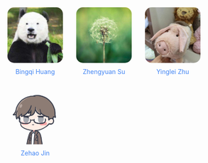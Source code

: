 <!-- <h2>Group</h2>
<p>PhD students:</p> -->

<div style="display: flex; flex-wrap: wrap; gap: 30px; justify-content: flex-start; align-items: flex-start;">

  <div style="text-align: center; width: 125px;">
    <a href="https://bingqi-huang.github.io">
      <img 
        src="static/assets/img/friends/hbq.jpg" 
        alt="Bingqi Huang" 
        style="width: 100%; aspect-ratio: 1/1; border-radius: 15px; object-fit: cover; margin-bottom: 8px;"
      >
    </a>
    <p style="margin: 0;">
      <a href="https://bingqi-huang.github.io" style="color: #4285F4; text-decoration: none;">Bingqi Huang</a>
    </p>
  </div>

  <div style="text-align: center; width: 125px;">
    <a href="https://timzsu.github.io/">
      <img 
        src="static/assets/img/friends/szy.jpg" 
        alt="Zhengyuan Su" 
        style="width: 100%; aspect-ratio: 1/1; border-radius: 15px; object-fit: cover; margin-bottom: 8px;"
      >
    </a>
    <p style="margin: 0;">
      <a href="https://timzsu.github.io/" style="color: #4285F4; text-decoration: none;">Zhengyuan Su</a>
    </p>
  </div>

  <div style="text-align: center; width: 125px;">
    <a href="https://fly-pigth.github.io/github-in-research/posts/github-in-research/">
      <img 
        src="static/assets/img/friends/zyl.jpg" 
        alt="Yinglei Zhu" 
        style="width: 100%; aspect-ratio: 1/1; border-radius: 15px; object-fit: cover; margin-bottom: 8px;"
      >
    </a>
    <p style="margin: 0;">
      <a href="https://fly-pigth.github.io/github-in-research/posts/github-in-research/" style="color: #4285F4; text-decoration: none;">Yinglei Zhu</a>
    </p>
  </div>

  <div style="text-align: center; width: 125px;">
    <a href="https://lunamos.github.io/">
      <img 
        src="static/assets/img/friends/jzh.jpg" 
        alt="Zehao Jin" 
        style="width: 100%; aspect-ratio: 1/1; border-radius: 15px; object-fit: cover; margin-bottom: 8px;"
      >
    </a>
    <p style="margin: 0;">
      <a href="https://lunamos.github.io/" style="color: #4285F4; text-decoration: none;">Zehao Jin</a>
    </p>
  </div>

</div>
